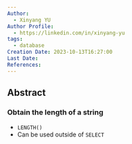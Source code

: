 ```yaml
---
Author:
  - Xinyang YU
Author Profile:
  - https://linkedin.com/in/xinyang-yu
tags:
  - database
Creation Date: 2023-10-13T16:27:00
Last Date: 
References:
---
```

## Abstract


### Obtain the length of a string
- `LENGTH()`
- Can be used outside of `SELECT`